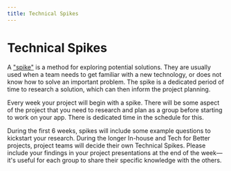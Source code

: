 ```yaml
---
title: Technical Spikes
---
```


# Technical Spikes

A ["spike"](<https://en.wikipedia.org/wiki/Spike_(software_development)>) is a method for exploring potential solutions. They are usually used when a team needs to get familiar with a new technology, or does not know how to solve an important problem. The spike is a dedicated period of time to research a solution, which can then inform the project planning.

Every week your project will begin with a spike. There will be some aspect of the project that you need to research and plan as a group before starting to work on your app. There is dedicated time in the schedule for this.

During the first 6 weeks, spikes will include some example questions to kickstart your research. During the longer In-house and Tech for Better projects, project teams will decide their own Technical Spikes. Please include your findings in your project presentations at the end of the week—it's useful for each group to share their specific knowledge with the others.
